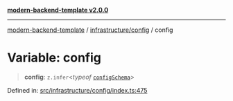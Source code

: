 [**modern-backend-template v2.0.0**](../../../README.md)

***

[modern-backend-template](../../../modules.md) / [infrastructure/config](../README.md) / config

# Variable: config

> **config**: `z.infer`\<*typeof* [`configSchema`](../-internal-/variables/configSchema.md)\>

Defined in: [src/infrastructure/config/index.ts:475](https://github.com/maemreyo/saas-4cus-nodejs/blob/2a5b3f3aa11335dfa561e80e1feabb8e6084261e/src/infrastructure/config/index.ts#L475)
